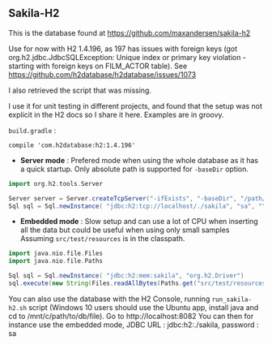 ## Sakila-H2

This is the database found at https://github.com/maxandersen/sakila-h2

Use for now with H2 1.4.196, as 197 has issues with foreign keys (got org.h2.jdbc.JdbcSQLException: Unique index or primary key violation - starting with foreign keys on FILM_ACTOR table).
See https://github.com/h2database/h2database/issues/1073

I also retrieved the script that was missing.

I use it for unit testing in different projects, and found that the setup was not explicit in the H2 docs so I share it here. Examples are in groovy.

`build.gradle` :
```
compile 'com.h2database:h2:1.4.196'
```

- **Server mode** :
Prefered mode when using the whole database as it has a quick startup.
Only absolute path is supported for `-baseDir` option.

```groovy
import org.h2.tools.Server

Server server = Server.createTcpServer("-ifExists", "-baseDir", "/path/to/folder/containing/.db/file").start()
Sql sql = Sql.newInstance( "jdbc:h2:tcp://localhost/./sakila", "sa", "", "org.h2.Driver")
```

- **Embedded mode** :
Slow setup and can use a lot of CPU when inserting all the data but could be useful when using only small samples
Assuming `src/test/resources` is in the classpath.

```groovy
import java.nio.file.Files
import java.nio.file.Paths

Sql sql = Sql.newInstance( "jdbc:h2:mem:sakila", "org.h2.Driver")
sql.execute(new String(Files.readAllBytes(Paths.get("src/test/resources/sakila-script.sql")), "UTF-8"))
```	

You can also use the database with the H2 Console, running `run_sakila-h2.sh` script (Windows 10 users should use the Ubuntu app, install java and cd to /mnt/c/path/to/db/file).
Go to http://localhost:8082
You can then for instance use the embedded mode, JDBC URL : jdbc:h2:./sakila, password : sa